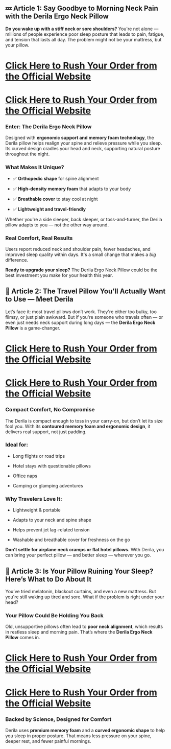<h2 data-start="230" data-end="316">💤 Article 1: <strong data-start="247" data-end="316">Say Goodbye to Morning Neck Pain with the Derila Ergo Neck Pillow</strong></h2>
<p data-start="318" data-end="559"><strong data-start="318" data-end="373">Do you wake up with a stiff neck or sore shoulders?</strong> You're not alone &mdash; millions of people experience poor sleep posture that leads to pain, fatigue, and tension that lasts all day. The problem might not be your mattress, but your pillow.</p>
<h1 data-start="318" data-end="559"><a href="https://jimgems.com/derila-pillow-reviews-2025-the-best-derila-ergo-memory-foam-pillow-for-pain-free-sleep/">Click Here to Rush Your Order from the Official Website</a></h1>
<h1 data-start="318" data-end="559"><a href="https://jimgems.com/derila-pillow-reviews-2025-the-best-derila-ergo-memory-foam-pillow-for-pain-free-sleep/">Click Here to Rush Your Order from the Official Website</a></h1>
<h3 data-start="561" data-end="599">Enter: The Derila Ergo Neck Pillow</h3>
<p data-start="601" data-end="840">Designed with <strong data-start="615" data-end="663">ergonomic support and memory foam technology</strong>, the Derila pillow helps realign your spine and relieve pressure while you sleep. Its curved design cradles your head and neck, supporting natural posture throughout the night.</p>
<h3 data-start="842" data-end="867">What Makes It Unique?</h3>
<ul data-start="869" data-end="1064">
<li data-start="869" data-end="915">
<p data-start="871" data-end="915">✅ <strong data-start="873" data-end="893">Orthopedic shape</strong> for spine alignment</p>
</li>
<li data-start="916" data-end="975">
<p data-start="918" data-end="975">✅ <strong data-start="920" data-end="948">High-density memory foam</strong> that adapts to your body</p>
</li>
<li data-start="976" data-end="1024">
<p data-start="978" data-end="1024">✅ <strong data-start="980" data-end="1000">Breathable cover</strong> to stay cool at night</p>
</li>
<li data-start="1025" data-end="1064">
<p data-start="1027" data-end="1064">✅ <strong data-start="1029" data-end="1064">Lightweight and travel-friendly</strong></p>
</li>
</ul>
<p data-start="1066" data-end="1190">Whether you're a side sleeper, back sleeper, or toss-and-turner, the Derila pillow adapts to you &mdash; not the other way around.</p>
<h3 data-start="1192" data-end="1222">Real Comfort, Real Results</h3>
<p data-start="1224" data-end="1376">Users report reduced neck and shoulder pain, fewer headaches, and improved sleep quality within days. It's a small change that makes a <em data-start="1359" data-end="1364">big</em> difference.</p>
<p data-start="1378" data-end="1503"><strong data-start="1378" data-end="1410">Ready to upgrade your sleep?</strong> The Derila Ergo Neck Pillow could be the best investment you make for your health this year.</p>
<h2 data-start="1510" data-end="1590">🧳 Article 2: <strong data-start="1527" data-end="1590">The Travel Pillow You&rsquo;ll Actually Want to Use &mdash; Meet Derila</strong></h2>
<p data-start="1592" data-end="1843">Let&rsquo;s face it: most travel pillows don&rsquo;t work. They're either too bulky, too flimsy, or just plain awkward. But if you're someone who travels often &mdash; or even just needs neck support during long days &mdash; the <strong data-start="1797" data-end="1824">Derila Ergo Neck Pillow</strong> is a game-changer.</p>
<h1 data-start="318" data-end="559"><a href="https://jimgems.com/derila-pillow-reviews-2025-the-best-derila-ergo-memory-foam-pillow-for-pain-free-sleep/">Click Here to Rush Your Order from the Official Website</a></h1>
<h1 data-start="318" data-end="559"><a href="https://jimgems.com/derila-pillow-reviews-2025-the-best-derila-ergo-memory-foam-pillow-for-pain-free-sleep/">Click Here to Rush Your Order from the Official Website</a></h1>
<h3 data-start="1845" data-end="1879">Compact Comfort, No Compromise</h3>
<p data-start="1881" data-end="2069">The Derila is compact enough to toss in your carry-on, but don&rsquo;t let its size fool you. With its <strong data-start="1978" data-end="2024">contoured memory foam and ergonomic design</strong>, it delivers real support, not just padding.</p>
<h3 data-start="2071" data-end="2085">Ideal for:</h3>
<ul data-start="2087" data-end="2208">
<li data-start="2087" data-end="2117">
<p data-start="2089" data-end="2117">Long flights or road trips</p>
</li>
<li data-start="2118" data-end="2159">
<p data-start="2120" data-end="2159">Hotel stays with questionable pillows</p>
</li>
<li data-start="2160" data-end="2175">
<p data-start="2162" data-end="2175">Office naps</p>
</li>
<li data-start="2176" data-end="2208">
<p data-start="2178" data-end="2208">Camping or glamping adventures</p>
</li>
</ul>
<h3 data-start="2210" data-end="2236">Why Travelers Love It:</h3>
<ul data-start="2238" data-end="2402">
<li data-start="2238" data-end="2264">
<p data-start="2240" data-end="2264">Lightweight &amp; portable</p>
</li>
<li data-start="2265" data-end="2304">
<p data-start="2267" data-end="2304">Adapts to your neck and spine shape</p>
</li>
<li data-start="2305" data-end="2346">
<p data-start="2307" data-end="2346">Helps prevent jet lag-related tension</p>
</li>
<li data-start="2347" data-end="2402">
<p data-start="2349" data-end="2402">Washable and breathable cover for freshness on the go</p>
</li>
</ul>
<p data-start="2404" data-end="2553"><strong data-start="2404" data-end="2468">Don&rsquo;t settle for airplane neck cramps or flat hotel pillows.</strong> With Derila, you can bring your perfect pillow &mdash; and better sleep &mdash; wherever you go.</p>
<h2 data-start="2560" data-end="2642">🛌 Article 3: <strong data-start="2577" data-end="2642">Is Your Pillow Ruining Your Sleep? Here&rsquo;s What to Do About It</strong></h2>
<p data-start="2644" data-end="2800">You&rsquo;ve tried melatonin, blackout curtains, and even a new mattress. But you're still waking up tired and sore. What if the problem is right under your head?</p>
<h3 data-start="2802" data-end="2843">Your Pillow Could Be Holding You Back</h3>
<p data-start="2845" data-end="3014">Old, unsupportive pillows often lead to <strong data-start="2885" data-end="2908">poor neck alignment</strong>, which results in restless sleep and morning pain. That&rsquo;s where the <strong data-start="2977" data-end="3004">Derila Ergo Neck Pillow</strong> comes in.</p>
<h1 data-start="318" data-end="559"><a href="https://jimgems.com/derila-pillow-reviews-2025-the-best-derila-ergo-memory-foam-pillow-for-pain-free-sleep/">Click Here to Rush Your Order from the Official Website</a></h1>
<h1 data-start="318" data-end="559"><a href="https://jimgems.com/derila-pillow-reviews-2025-the-best-derila-ergo-memory-foam-pillow-for-pain-free-sleep/">Click Here to Rush Your Order from the Official Website</a></h1>
<h3 data-start="3016" data-end="3059">Backed by Science, Designed for Comfort</h3>
<p data-start="3061" data-end="3247">Derila uses <strong data-start="3073" data-end="3096">premium memory foam</strong> and a <strong data-start="3103" data-end="3129">curved ergonomic shape</strong> to help you sleep in proper posture. That means less pressure on your spine, deeper rest, and fewer painful mornings.</p>
